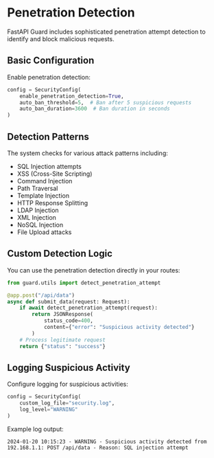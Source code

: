 # Penetration Detection

FastAPI Guard includes sophisticated penetration attempt detection to identify and block malicious requests.

## Basic Configuration

Enable penetration detection:

```python
config = SecurityConfig(
    enable_penetration_detection=True,
    auto_ban_threshold=5,  # Ban after 5 suspicious requests
    auto_ban_duration=3600  # Ban duration in seconds
)
```

## Detection Patterns

The system checks for various attack patterns including:

- SQL Injection attempts
- XSS (Cross-Site Scripting)
- Command Injection
- Path Traversal
- Template Injection
- HTTP Response Splitting
- LDAP Injection
- XML Injection
- NoSQL Injection
- File Upload attacks

## Custom Detection Logic

You can use the penetration detection directly in your routes:

```python
from guard.utils import detect_penetration_attempt

@app.post("/api/data")
async def submit_data(request: Request):
    if await detect_penetration_attempt(request):
        return JSONResponse(
            status_code=400,
            content={"error": "Suspicious activity detected"}
        )
    # Process legitimate request
    return {"status": "success"}
```

## Logging Suspicious Activity

Configure logging for suspicious activities:

```python
config = SecurityConfig(
    custom_log_file="security.log",
    log_level="WARNING"
)
```

Example log output:
```
2024-01-20 10:15:23 - WARNING - Suspicious activity detected from 192.168.1.1: POST /api/data - Reason: SQL injection attempt
``` 